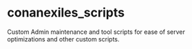 # conanexiles_scripts
Custom Admin maintenance and tool scripts for ease of server optimizations and other custom scripts.
